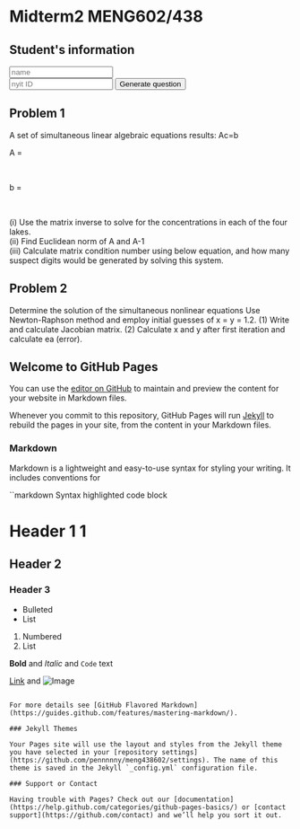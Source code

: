 

# Midterm2 MENG602/438

## Student's information

<script>
    function getmatrix()
    {
    document.write("name");
    document.write("id")
    document.write("NYITid")
    {
    document.write("<h1>Hello World</h1>");
    document.write("m1");
    document.write(m1);
</script>

   
<body>
<input name="name" placeholder="name">
<br>
<input NYITid="id" placeholder="nyit ID">
<button onclick = "getmatrix()" id = "btn1">Generate question</button>
</body>
<br>


## Problem 1 

A set of simultaneous linear algebraic equations results: Ac=b<br>

A = 
<script>
  document.write("tabel")
</script>
<br>

b = 
<script>
  document.write("tabe2")
</script>
<br>

(i)	Use the matrix inverse to solve for the concentrations in each of the four lakes.<br>
(ii)	Find Euclidean norm of A and A-1<br>
(iii)	Calculate matrix condition number using below equation, and how many suspect digits would be generated by solving this system.<br>

## Problem 2 
  
Determine the solution of the simultaneous nonlinear equations
Use Newton-Raphson method and employ initial guesses of x = y = 1.2. (1) Write and calculate Jacobian matrix. (2) Calculate x and y after first iteration and calculate ea (error). <br>



<script>
document.write("Hello" + "<br>")
var x = 1;
var y = 2;
id = x+y;
id2 = [x,y];

var cars = ['BMW', 'Volvo', 'Mini'];
var x;

for (x of cars) {
  document.write(x + "<br >");
}

</script>


<div id="text"></div>
<script>
document.getElementById("text").innerHTML = "Text added by JavaScript code";
</script>

## Welcome to GitHub Pages

You can use the [editor on GitHub](https://github.com/pennnnny/meng438602/edit/master/index.md) to maintain and preview the content for your website in Markdown files.

Whenever you commit to this repository, GitHub Pages will run [Jekyll](https://jekyllrb.com/) to rebuild the pages in your site, from the content in your Markdown files.

### Markdown

Markdown is a lightweight and easy-to-use syntax for styling your writing. It includes conventions for

``markdown
Syntax highlighted code block

# Header 1 1
## Header 2
### Header 3

- Bulleted
- List

1. Numbered
2. List

**Bold** and _Italic_ and `Code` text

[Link](url) and ![Image](src)
```

For more details see [GitHub Flavored Markdown](https://guides.github.com/features/mastering-markdown/).

### Jekyll Themes

Your Pages site will use the layout and styles from the Jekyll theme you have selected in your [repository settings](https://github.com/pennnnny/meng438602/settings). The name of this theme is saved in the Jekyll `_config.yml` configuration file.

### Support or Contact

Having trouble with Pages? Check out our [documentation](https://help.github.com/categories/github-pages-basics/) or [contact support](https://github.com/contact) and we’ll help you sort it out.
